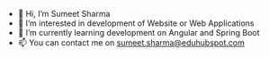 - 👋 Hi, I’m Sumeet Sharma
- 👀 I’m interested in development of Website or Web Applications
- 🌱 I’m currently learning development on Angular and Spring Boot
- 📫 You can contact me on sumeet.sharma@eduhubspot.com

<!---
itsumeeteduhubspot/itsumeeteduhubspot is a ✨ special ✨ repository because its `README.md` (this file) appears on your GitHub profile.
You can click the Preview link to take a look at your changes.
--->
